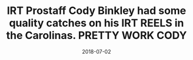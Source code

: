 ---
title: IRT Prostaff Cody Binkley had some quality catches on his IRT REELS in the Carolinas. PRETTY WORK CODY
date: 2018-07-02
description: IRT Prostaff Cody Binkley had some quality catches on his IRT REELS in the Carolinas. PRETTY WORK CODY 
thumb: /assets/images/photo-gallery/cody_binkley-5.jpeg
image: /assets/images/photo-gallery/cody_binkley-5.jpeg
angler-name: Cody Binkley

# reel-type: spinning
# reel-series: 300 

# location: Someplace, United States
# fish: Shark
# fish-length: 49 in.
# fish-weight: 78 lbs.
---